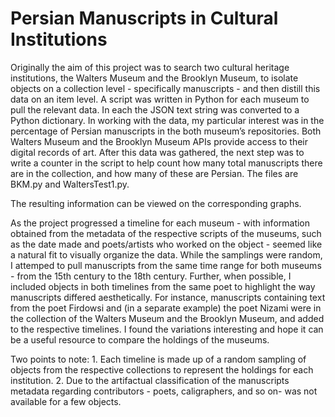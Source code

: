 # Persian Manuscripts in Cultural Institutions
<p>Originally the aim of this project was to search two cultural heritage institutions, the Walters Museum and the Brooklyn Museum, to isolate objects on a collection level - specifically manuscripts - and then distill this data on an item level.  
A script was written in Python for each museum to pull the relevant data.  
In each the JSON text string was converted to a Python dictionary.  In working with the data, my particular interest was in the percentage of Persian manuscripts in the both museum’s repositories.  
Both Walters Museum and the Brooklyn Museum APIs provide access to their digital records of art.  After this data was gathered, the next step was to write a counter in the script to help count how many total manuscripts there are in the collection, and how many of these are Persian.  
The files are BKM.py and WaltersTest1.py.   </p>


<p>The resulting information can be viewed on the corresponding graphs. </p>


<p>As the project progressed a timeline for each museum - with information obtained from the metadata of the respective scripts of the museums, such as the date made and poets/artists who worked on the object - seemed like a natural fit to visually organize the data. While the samplings were random, I attemped to pull manuscripts from the same time range for both museums - from the 15th century to the 18th century. Further, when possible, I included objects in both timelines from the same poet to highlight the way manuscripts differed aesthetically.  For instance, manuscripts containing text from the poet Firdowsi and (in a separate example) the poet Nizami were in the collection of the Walters Museum and the Brooklyn Museum, and added to the respective timelines. I found the variations interesting and hope it can be a useful resource to compare the holdings of the museums.  </p>
<p>Two points to note: 1. Each timeline is made up of a random sampling of objects from the respective collections to represent the holdings for each institution. 
2.  Due to the artifactual classification of the manuscripts metadata regarding contributors - poets, caligraphers, and so on- was not available for a few objects.   </p>
